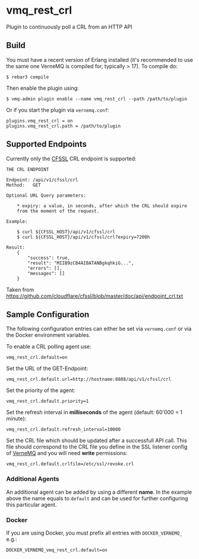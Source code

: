 # vmq_rest_crl

Plugin to continuously poll a CRL from an HTTP API

## Build

You must have a recent version of Erlang installed (it's recommended to use the
same one VerneMQ is compiled for, typically > 17). To compile do:

    $ rebar3 compile


Then enable the plugin using:

    $ vmq-admin plugin enable --name vmq_rest_crl --path /path/to/plugin

Or if you start the plugin via `vernemq.conf`:

    plugins.vmq_rest_crl = on
    plugins.vmq_rest_crl.path = /path/to/plugin

## Supported Endpoints
Currently only the [CFSSL](https://github.com/cloudflare/cfssl) CRL endpoint is supported:
    
    THE CRL ENDPOINT

    Endpoint: /api/v1/cfssl/crl
    Method:   GET

    Optional URL Query parameters:

        * expiry: a value, in seconds, after which the CRL should expire
        from the moment of the request.

    Example:

        $ curl ${CFSSL_HOST}/api/v1/cfssl/crl
        $ curl ${CFSSL_HOST}/api/v1/cfssl/crl?expiry=7200h
    
    Result:
        {
            "success": true,
            "result": "MIIB9zCB4AIBATANBgkqhkiG...",
            "errors": [],
            "messages": []
        }

Taken from https://github.com/cloudflare/cfssl/blob/master/doc/api/endpoint_crl.txt

## Sample Configuration

The following configuration entries can either be set via `vernemq.conf` or via the Docker environment variables. 

To enable a CRL polling agent use:

    vmq_rest_crl.default=on

Set the URL of the GET-Endpoint:

    vmq_rest_crl.default.url=http://hostname:8888/api/v1/cfssl/crl

Set the priority of the agent:

    vmq_rest_crl.default.priority=1

Set the refresh interval in **milliseconds** of the agent (default: 60'000 = 1 minute):

    vmq_rest_crl.default.refresh_interval=10000

Set the CRL file which should be updated after a successfull API call. This file should correspond to the CRL file you define in the SSL listener config of [VerneMQ](https://github.com/vernemq/vernemq/blob/master/apps/vmq_server/priv/vmq_server.schema#L1227) and you will need **write** permissions:

    vmq_rest_crl.default.crlfile=/etc/ssl/revoke.crl


### Additional Agents

An additional agent can be added by using a different **name**. In the example above the name equals to `default` and can be used for further configuring this particular agent.

### Docker 

If you are using Docker, you must prefix all entries with `DOCKER_VERNEMQ_` e.g.:

    DOCKER_VERNEMQ_vmq_rest_crl.default=on